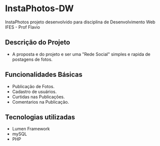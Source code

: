 # InstaPhotos-DW

InstaPhotos projeto desenvolvido para disciplina de Desenvolvimento Web IFES - Prof Flavio

## Descrição do Projeto

- A proposta e do projeto e ser uma "Rede Social" simples e rapida de postagens de fotos.

## Funcionalidades Básicas

- Publicação de Fotos.
- Cadastro de usuários.
- Curtidas nas Publicações.
- Comentarios na Publicação.

## Tecnologias utilizadas

- Lumen Framework
- mySQL
- PHP
